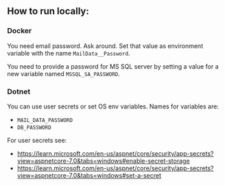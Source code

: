 ## How to run locally: 

### Docker
You need email password. Ask around. 
Set that value as environment variable with the name `MailData__Password`.

You need to provide a password for MS SQL server by setting a value for a new variable named `MSSQL_SA_PASSWORD`.

### Dotnet
You can use user secrets or set OS env variables. 
Names for variables are: 
- `MAIL_DATA_PASSWORD`
- `DB_PASSWORD`


For user secrets see: 
- https://learn.microsoft.com/en-us/aspnet/core/security/app-secrets?view=aspnetcore-7.0&tabs=windows#enable-secret-storage
- https://learn.microsoft.com/en-us/aspnet/core/security/app-secrets?view=aspnetcore-7.0&tabs=windows#set-a-secret

